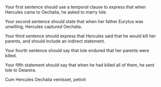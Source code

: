 Your first sentence should use a temporal clause to express that when Hercules came to Oechalia, he asked to marry Iole.

Your second sentence should state that when her father Eurytus was unwilling, Hercules captured Oechalia.

Your third sentence should express that Hercules said that he would kill her parents, and should include an indirect statement.

Your fourth sentence should say that Iole endured that her parents were killed.

Your fifth statement should say that when he had killed all of them, he sent Iole to Deianira.

Cum Hercules Oechalia veniisset,  petivit
